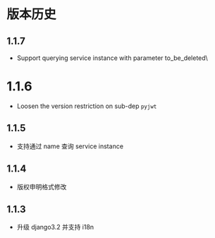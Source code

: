 # 版本历史
## 1.1.7
- Support querying service instance with parameter to_be_deleted\

# 1.1.6
- Loosen the version restriction on sub-dep `pyjwt`

## 1.1.5
- 支持通过 name 查询 service instance

## 1.1.4
- 版权申明格式修改

## 1.1.3
- 升级 django3.2 并支持 i18n
